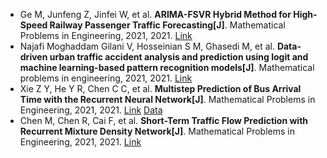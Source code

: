 * Ge M, Junfeng Z, Jinfei W, et al. <b>ARIMA-FSVR Hybrid Method for High-Speed Railway Passenger Traffic Forecasting[J]</b>. Mathematical Problems in Engineering, 2021, 2021. [Link](https://www.hindawi.com/journals/mpe/2021/9961324/)
* Najafi Moghaddam Gilani V, Hosseinian S M, Ghasedi M, et al. <b>Data-driven urban traffic accident analysis and prediction using logit and machine learning-based pattern recognition models[J]</b>. Mathematical problems in engineering, 2021, 2021. [Link](https://www.hindawi.com/journals/mpe/2021/9974219/)
* Xie Z Y, He Y R, Chen C C, et al. <b>Multistep Prediction of Bus Arrival Time with the Recurrent Neural Network[J]</b>. Mathematical Problems in Engineering, 2021, 2021. [Link](https://www.hindawi.com/journals/mpe/2021/6636367/) [Data](https://github.com/ricebow/multi-step-RNN)
* Chen M, Chen R, Cai F, et al. <b>Short-Term Traffic Flow Prediction with Recurrent Mixture Density Network[J]</b>. Mathematical Problems in Engineering, 2021, 2021. [Link](https://www.hindawi.com/journals/mpe/2021/6393951/)